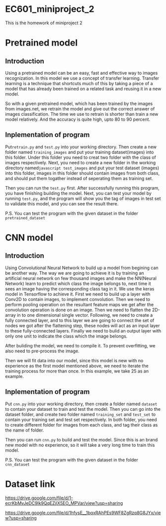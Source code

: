 # EC601_miniproject_2
This is the homework of miniproject 2

# Pretrained model
## Introduction
Using a pretrained model can be an easy, fast and effective way to images recognization. In this model we use a concept of transfer learning.
Transfer learning is a technique that shortcuts much of this by taking a piece of a model that has already been trained on a related task and reusing it in a new model. 

So with a given pretrained model, which has been trained by the images from images.net, we retrain the model and give out the correct answer of images classification. The time we use to retrain is shorter than train a new model relatively. And the accuracy is quite high, upto 80 to 90 percent.

## Inplementation of program
Put```retrain.py``` and ```test.py``` into your working directory. Then create a new folder named ```training_images``` and put your training dataset(images) into this folder. Under this folder you need to creat two folder with the class of images respectively. Next, you need to create a new folder in the working directory named```javascript test_images``` and put your test dataset (images) into this folder, images in this folder should contain images from both class, and should put them togather instead of seperating them as training set.

Then you can run the ```test.py``` first. After successfully running this program, you have finishing building the model. Next, you can test your model by running  ```test.py```, and the program will show you the tag of images in test set to validate this model, and you can see the result there.

P.S. You can test the program with the given dataset in the folder ```pretrained_dataset```


# CNN model
## Introduction
Using Convolutional Neural Network to build up a model from begining can be another way. The way we are going to achieve it is by training an artificial neural network on few thousand images and make the NN(Neural Network) learn to predict which class the image belongs to, next time it sees an image having the corresponding class tag in it. We use the keras model in Tensorflow to achieve it.
First we need to build up a layer with Conv2D to contain images, to implement convolution. Then we need to perform pooling operation on the resultant feature maps we get after the convolution operation is done on an image. Then we need to flatten the 2D-array in to one dimensional single vector. Following, we need to create a fully connected layer, and to this layer we are going to connect the set of nodes we got after the flattening step, these nodes will act as an input layer to these fully-connected layers. Finally we need to bulid an output layer with only one unit to indicate the class which the image belongs. 

After buliding the model, we need to compile it. To prevent overfitting, we also need to pre-process the image.

Then we will fit data into our model, since this model is new with no experience as the first model mentioned above, we need to iterate the training process for more than once. In this example, we take 25 as an example.

## Inplementation of program
Put ```cnn.py``` into your working directory, then create a folder named ```dataset``` to contain your dataset to train and test the model. Then you can go into the dataset folder, and create two folder named ```training_set``` and ```test_set``` to contain your training set and test set respectively. In both folder, you need to create different folder for images from each class, and tag their class as the name of folder.

Then you can run ```cnn.py``` to build and test the model. Since this is an brand new model with no experience, so it will take a very long time to train this model.

P.S. You can test the program with the given dataset in the folder ```cnn_dataset```

Dataset link
===================
https://drive.google.com/file/d/1-ecrKbMvJeDC9lk9QqEZjIX5EO_MPVar/view?usp=sharing

https://drive.google.com/file/d/1hfysE__1bqxRAhPEs9WF8ZgRzq8G8JYx/view?usp=sharing
